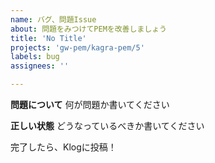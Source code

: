 ```yaml
---
name: バグ、問題Issue
about: 問題をみつけてPEMを改善しましょう
title: 'No Title'
projects: 'gw-pem/kagra-pem/5'
labels: bug
assignees: ''

---
```


**問題について** 何が問題か書いてください

**正しい状態** どうなっているべきか書いてください


完了したら、Klogに投稿！
